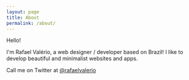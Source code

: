 ```yaml
---
layout: page
title: About
permalink: /about/
---
```


Hello!

I'm Rafael Valério, a web designer / developer based on Brazil!
I like to develop beautiful and minimalist websites and apps.

Call me on Twitter at [@rafaelvalerio](https://twitter.com/{{site.twitter_username}})
